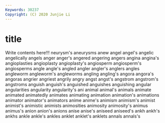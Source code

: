 ```yaml
---
Keywords: 30237
Copyright: (C) 2020 Junjie Li
---
```


# title

Write contents here!!!
neurysm's 
aneurysms 
anew 
angel 
angel's 
angelic 
angelically 
angels
anger 
anger's 
angered 
angering 
angers 
angina 
angina's 
angioplasties 
angioplasty 
angioplasty's
angiosperm 
angiosperm's 
angiosperms 
angle 
angle's 
angled 
angler 
angler's 
anglers 
angles
angleworm 
angleworm's 
angleworms 
angling 
angling's 
angora 
angora's 
angoras 
angrier 
angriest
angrily 
angry 
angst 
angst's 
angstrom 
angstrom's 
angstroms 
anguish 
anguish's 
anguished
anguishes 
anguishing 
angular 
angularities 
angularity 
angularity's 
ani 
animal 
animal's 
animals
animate 
animated 
animatedly 
animates 
animating 
animation 
animation's 
animations 
animator 
animator's
animators 
anime 
anime's 
animism 
animism's 
animist 
animist's 
animistic 
animists 
animosities
animosity 
animosity's 
animus 
animus's 
anion 
anion's 
anions 
anise 
anise's 
aniseed
aniseed's 
ankh 
ankh's 
ankhs 
ankle 
ankle's 
ankles 
anklet 
anklet's 
anklets
annals 
annals's 
